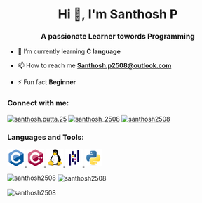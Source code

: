 <h1 align="center">Hi 👋, I'm Santhosh P</h1>
<h3 align="center">A passionate Learner towords Programming</h3>

- 🌱 I’m currently learning **C language**

- 📫 How to reach me **Santhosh.p2508@outlook.com**

- ⚡ Fun fact **Beginner**

<h3 align="left">Connect with me:</h3>
<p align="left">
<a href="https://fb.com/santhosh.putta.25" target="blank"><img align="center" src="https://raw.githubusercontent.com/rahuldkjain/github-profile-readme-generator/master/src/images/icons/Social/facebook.svg" alt="santhosh.putta.25" height="30" width="40" /></a>
<a href="https://instagram.com/santhosh_2508" target="blank"><img align="center" src="https://raw.githubusercontent.com/rahuldkjain/github-profile-readme-generator/master/src/images/icons/Social/instagram.svg" alt="santhosh_2508" height="30" width="40" /></a>
<a href="https://www.hackerrank.com/santhosh2508" target="blank"><img align="center" src="https://raw.githubusercontent.com/rahuldkjain/github-profile-readme-generator/master/src/images/icons/Social/hackerrank.svg" alt="santhosh2508" height="30" width="40" /></a>
</p>

<h3 align="left">Languages and Tools:</h3>
<p align="left"> <a href="https://www.cprogramming.com/" target="_blank" rel="noreferrer"> <img src="https://raw.githubusercontent.com/devicons/devicon/master/icons/c/c-original.svg" alt="c" width="40" height="40"/> </a> <a href="https://www.w3schools.com/cpp/" target="_blank" rel="noreferrer"> <img src="https://raw.githubusercontent.com/devicons/devicon/master/icons/cplusplus/cplusplus-original.svg" alt="cplusplus" width="40" height="40"/> </a> <a href="https://www.linux.org/" target="_blank" rel="noreferrer"> <img src="https://raw.githubusercontent.com/devicons/devicon/master/icons/linux/linux-original.svg" alt="linux" width="40" height="40"/> </a> <a href="https://pandas.pydata.org/" target="_blank" rel="noreferrer"> <img src="https://raw.githubusercontent.com/devicons/devicon/2ae2a900d2f041da66e950e4d48052658d850630/icons/pandas/pandas-original.svg" alt="pandas" width="40" height="40"/> </a> <a href="https://www.python.org" target="_blank" rel="noreferrer"> <img src="https://raw.githubusercontent.com/devicons/devicon/master/icons/python/python-original.svg" alt="python" width="40" height="40"/> </a> </p>

<p><img align="left" src="https://github-readme-stats.vercel.app/api/top-langs?username=santhosh2508&show_icons=true&locale=en&layout=compact" alt="santhosh2508" /></p>

<p>&nbsp;<img align="center" src="https://github-readme-stats.vercel.app/api?username=santhosh2508&show_icons=true&locale=en" alt="santhosh2508" /></p>

<p><img align="center" src="https://github-readme-streak-stats.herokuapp.com/?user=santhosh2508&" alt="santhosh2508" /></p>
